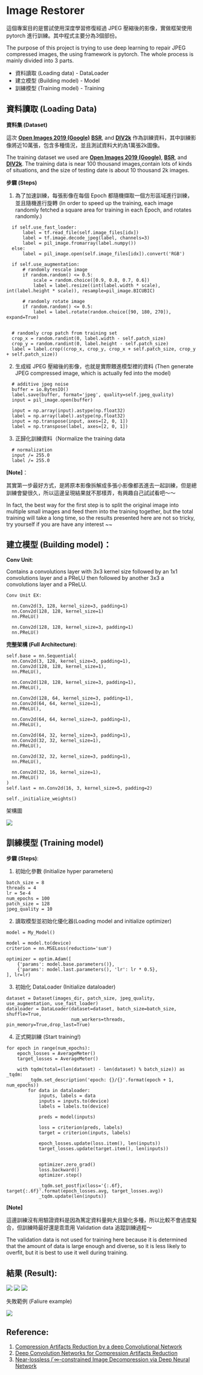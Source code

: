 # Image Restorer
這個專案目的是嘗試使用深度學習修復經過 JPEG 壓縮後的影像，實做框架使用 pytorch 進行訓練。其中程式主要分為3個部份。

The purpose of this project is trying to use deep learning to repair JPEG compressed images, the using framework is pytorch. The whole process is mainly divided into 3 parts. 
* 資料讀取 (Loading data) - DataLoader
* 建立模型 (Building model) - Model
* 訓練模型 (Training model) - Training

## 資料讀取 (Loading Data)
**資料集 (Dataset)**

這次 **[Open Images 2019 (Google)](https://www.kaggle.com/c/open-images-2019-object-detection)** **[BSR](https://www2.eecs.berkeley.edu/Research/Projects/CS/vision/bsds/)**, and **[DIV2k](https://data.vision.ee.ethz.ch/cvl/DIV2K/)** 作為訓練資料，其中訓練影像將近10萬張，包含多種情況，並且測試資料大約為1萬張2k圖像。

The training dataset we used are **[Open Images 2019 (Google)](https://www.kaggle.com/c/open-images-2019-object-detection)**, **[BSR](https://www2.eecs.berkeley.edu/Research/Projects/CS/vision/bsds/)**, and **[DIV2k](https://data.vision.ee.ethz.ch/cvl/DIV2K/)**. The training data is near 100 thousand images,contain lots of kinds of situations, and the size of testing date is about 10 thousand 2k images. 

**步驟 (Steps)**
1. 為了加速訓練，每張影像在每個 Epoch 都隨機擷取一個方形區域進行訓練，並且隨機進行旋轉 (In order to speed up the training, each image randomly fetched a square area for training in each Epoch, and rotates randomly.)
```
  if self.use_fast_loader:
      label = tf.read_file(self.image_files[idx])
      label = tf.image.decode_jpeg(label, channels=3)
      label = pil_image.fromarray(label.numpy())
  else:
      label = pil_image.open(self.image_files[idx]).convert('RGB')

  if self.use_augmentation:
      # randomly rescale image
      if random.random() <= 0.5:
          scale = random.choice([0.9, 0.8, 0.7, 0.6])
          label = label.resize((int(label.width * scale), int(label.height * scale)), resample=pil_image.BICUBIC)

      # randomly rotate image
      if random.random() <= 0.5:
          label = label.rotate(random.choice([90, 180, 270]), expand=True)


  # randomly crop patch from training set
  crop_x = random.randint(0, label.width - self.patch_size)
  crop_y = random.randint(0, label.height - self.patch_size)
  label = label.crop((crop_x, crop_y, crop_x + self.patch_size, crop_y + self.patch_size))

```

2. 生成經 JPEG 壓縮後的影像，也就是實際餵進模型裡的資料 (Then generate JPEG compressed image, which is actually fed into the model)
```
  # additive jpeg noise
  buffer = io.BytesIO()
  label.save(buffer, format='jpeg', quality=self.jpeg_quality)
  input = pil_image.open(buffer)
  
  input = np.array(input).astype(np.float32)
  label = np.array(label).astype(np.float32)
  input = np.transpose(input, axes=[2, 0, 1])
  label = np.transpose(label, axes=[2, 0, 1])
```

3. 正歸化訓練資料（Normalize the training data
```
  # normalization
  input /= 255.0
  label /= 255.0
```
**[Note]**：

其實第一步最好方式，是將原本影像拆解成多張小影像都丟進去一起訓練，但是總訓練會變很久，所以這邊呈現結果就不那樣弄，有興趣自己試試看吧～～

In fact, the best way for the first step is to split the original image into multiple small images and feed them into the training together, but the total training will take a long time, so the results presented here are not so tricky, try yourself if you are have any interest ~~


## 建立模型 (Building model)：
**Conv Unit**:

Contains a convolutions layer with 3x3 kernel size followed by an 1x1 convolutions layer and a PReLU then followed by another 3x3 a convolutions layer and a PReLU.

```
Conv Unit EX:

  nn.Conv2d(3, 128, kernel_size=3, padding=1)
  nn.Conv2d(128, 128, kernel_size=1)
  nn.PReLU()

  nn.Conv2d(128, 128, kernel_size=3, padding=1)
  nn.PReLU()
```

**完整架構 (Full Architecture)**:
```
self.base = nn.Sequential(
  nn.Conv2d(3, 128, kernel_size=3, padding=1),
  nn.Conv2d(128, 128, kernel_size=1),
  nn.PReLU(),

  nn.Conv2d(128, 128, kernel_size=3, padding=1),
  nn.PReLU(),

  nn.Conv2d(128, 64, kernel_size=3, padding=1),
  nn.Conv2d(64, 64, kernel_size=1),
  nn.PReLU(),

  nn.Conv2d(64, 64, kernel_size=3, padding=1),
  nn.PReLU(),

  nn.Conv2d(64, 32, kernel_size=3, padding=1),
  nn.Conv2d(32, 32, kernel_size=1),
  nn.PReLU(),

  nn.Conv2d(32, 32, kernel_size=3, padding=1),
  nn.PReLU(),

  nn.Conv2d(32, 16, kernel_size=1),
  nn.PReLU()
)
self.last = nn.Conv2d(16, 3, kernel_size=5, padding=2)

self._initialize_weights()
```

架構圖

![](/Result/Model.png)

## 訓練模型 (Training model)
**步驟 (Steps)**:
1. 初始化參數 (Initialize hyper parameters)
```
batch_size = 8
threads = 4
lr = 5e-4
num_epochs = 100
patch_size = 128
jpeg_quality = 10
```
2. 讀取模型並初始化優化器(Loading model and initialize optimizer)
```
model = My_Model()

model = model.to(device)
criterion = nn.MSELoss(reduction='sum')

optimizer = optim.Adam([
    {'params': model.base.parameters()},
    {'params': model.last.parameters(), 'lr': lr * 0.5},
], lr=lr)
```
3. 初始化 DataLoader (Initialize dataloader)
```
dataset = Dataset(images_dir, patch_size, jpeg_quality, use_augmentation, use_fast_loader)
dataloader = DataLoader(dataset=dataset, batch_size=batch_size, shuffle=True,
                        num_workers=threads, pin_memory=True,drop_last=True)
```

4. 正式開訓練 (Start training!)
```
for epoch in range(num_epochs):
    epoch_losses = AverageMeter()
    target_losses = AverageMeter()

    with tqdm(total=(len(dataset) - len(dataset) % batch_size)) as _tqdm:
        _tqdm.set_description('epoch: {}/{}'.format(epoch + 1, num_epochs))
        for data in dataloader:
            inputs, labels = data
            inputs = inputs.to(device)
            labels = labels.to(device)

            preds = model(inputs)

            loss = criterion(preds, labels)
            target = criterion(inputs, labels)

            epoch_losses.update(loss.item(), len(inputs))
            target_losses.update(target.item(), len(inputs))


            optimizer.zero_grad()
            loss.backward()
            optimizer.step()

            _tqdm.set_postfix(loss='{:.6f}, target{:.6f}'.format(epoch_losses.avg, target_losses.avg))
            _tqdm.update(len(inputs))
```

**[Note]**

這邊訓練沒有用驗證資料是因為篤定資料量夠大且變化多種，所以比較不會過度擬合，但訓練時最好還是乖乖用 Validation data 追蹤訓練過程～

The validation data is not used for training here because it is determined that the amount of data is large enough and diverse, so it is less likely to overfit, but it is best to use it well during training.

## 結果 (Result):

![](/Result/1.png)
![](/Result/7.png)
![](/Result/4.png)

失敗範例 (Faliure example)

![](/Result/5.png)


## Reference:
1. [Compression Artifacts Reduction by a deep Convolutional Network](https://arxiv.org/abs/1504.06993)
2. [Deep Convolution Networks for Compression Artifacts Reduction](https://www.researchgate.net/publication/306185963_Deep_Convolution_Networks_for_Compression_Artifacts_Reduction)
3. [Near-lossless *l*`∞-constrained Image Decompression
via Deep Neural Network](https://arxiv.org/pdf/1801.07987.pdf)

